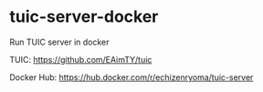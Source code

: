 # tuic-server-docker

Run TUIC server in docker

TUIC: https://github.com/EAimTY/tuic

Docker Hub: https://hub.docker.com/r/echizenryoma/tuic-server

